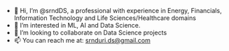 - 👋 Hi, I’m @srndDS, a professional with experience in Energy, Financials, Information Technology and Life Sciences/Healthcare domains     
- 👀 I’m interested in ML, AI and Data Science.  
- 💞️ I’m looking to collaborate on Data Science projects 
- 📫 You can reach me at: srnduri.ds@gmail.com
<!---
srndDS/srndDS is a ✨ special ✨ repository because its `README.md` (this file) appears on your GitHub profile.
You can click the Preview link to take a look at your changes.
--->
